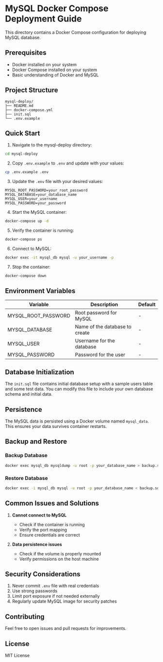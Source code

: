# MySQL Docker Compose Deployment Guide

This directory contains a Docker Compose configuration for deploying MySQL database.

## Prerequisites

- Docker installed on your system
- Docker Compose installed on your system
- Basic understanding of Docker and MySQL

## Project Structure

```
mysql-deploy/
├── README.md
├── docker-compose.yml
├── init.sql
└── .env.example
```

## Quick Start

1. Navigate to the mysql-deploy directory:
```bash
cd mysql-deploy
```

2. Copy `.env.example` to `.env` and update with your values:
```bash
cp .env.example .env
```

3. Update the `.env` file with your desired values:
```env
MYSQL_ROOT_PASSWORD=your_root_password
MYSQL_DATABASE=your_database_name
MYSQL_USER=your_username
MYSQL_PASSWORD=your_password
```

4. Start the MySQL container:
```bash
docker-compose up -d
```

5. Verify the container is running:
```bash
docker-compose ps
```

6. Connect to MySQL:
```bash
docker exec -it mysql_db mysql -u your_username -p
```

7. Stop the container:
```bash
docker-compose down
```

## Environment Variables

| Variable | Description | Default |
|----------|-------------|---------|
| MYSQL_ROOT_PASSWORD | Root password for MySQL | - |
| MYSQL_DATABASE | Name of the database to create | - |
| MYSQL_USER | Username for the database | - |
| MYSQL_PASSWORD | Password for the user | - |

## Database Initialization

The `init.sql` file contains initial database setup with a sample users table and some test data. You can modify this file to include your own database schema and initial data.

## Persistence

The MySQL data is persisted using a Docker volume named `mysql_data`. This ensures your data survives container restarts.

## Backup and Restore

### Backup Database
```bash
docker exec mysql_db mysqldump -u root -p your_database_name > backup.sql
```

### Restore Database
```bash
docker exec -i mysql_db mysql -u root -p your_database_name < backup.sql
```

## Common Issues and Solutions

1. **Cannot connect to MySQL**
   - Check if the container is running
   - Verify the port mapping
   - Ensure credentials are correct

2. **Data persistence issues**
   - Check if the volume is properly mounted
   - Verify permissions on the host machine

## Security Considerations

1. Never commit `.env` file with real credentials
2. Use strong passwords
3. Limit port exposure if not needed externally
4. Regularly update MySQL image for security patches

## Contributing

Feel free to open issues and pull requests for improvements.

## License

MIT License